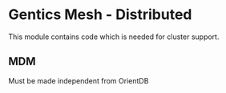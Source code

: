 # Gentics Mesh - Distributed

This module contains code which is needed for cluster support.

## MDM

Must be made independent from OrientDB

